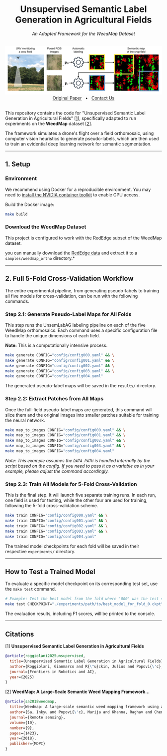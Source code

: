 <div align="center">
    <h1>Unsupervised Semantic Label Generation in Agricultural Fields</h1>
    <p><em>An Adapted Framework for the WeedMap Dataset</em></p>
    <br />
    <img src='pics/overview.png' width="700">
    <br/>
    <a href=https://www.ipb.uni-bonn.de/wp-content/papercite-data/pdf/roggiolani2025frai.pdf>Original Paper</a>
    <span>  •  </span>
    <a href=https://github.com/PRBonn/unsemlabag/issues>Contact Us</a>
    <br />
    <br />
</div>

This repository contains the code for "Unsupervised Semantic Label Generation in Agricultural Fields" \[[1](#citation)\], specifically adapted to run experiments on the **WeedMap** dataset \[[2](#citation)\].

The framework simulates a drone's flight over a field orthomosaic, using computer vision heuristics to generate pseudo-labels, which are then used to train an evidential deep learning network for semantic segmentation.

---

## 1. Setup

### Environment

We recommend using Docker for a reproducible environment. You may need to [install the NVIDIA container toolkit](https://docs.nvidia.com/datacenter/cloud-native/container-toolkit/latest/install-guide.html) to enable GPU access.

Build the Docker image:
```bash
make build
```

### Download the WeedMap Dataset

This project is configured to work with the RedEdge subset of the WeedMap dataset.

 you can manually download the [RedEdge data](http://robotics.ethz.ch/~asl-datasets/2018-weedMap-dataset-release/Orthomosaic/RedEdge.zip) and extract it to a `samples/weedmap_ortho` directory.*

---

## 2. Full 5-Fold Cross-Validation Workflow

The entire experimental pipeline, from generating pseudo-labels to training all five models for cross-validation, can be run with the following commands.

### Step 2.1: Generate Pseudo-Label Maps for All Folds

This step runs the UnsemLabAG labeling pipeline on each of the five WeedMap orthomosaics. Each command uses a specific configuration file to handle the unique dimensions of each field.

**Note:** This is a computationally intensive process.

```bash
make generate CONFIG="config/config000.yaml" && \
make generate CONFIG="config/config001.yaml" && \
make generate CONFIG="config/config002.yaml" && \
make generate CONFIG="config/config003.yaml" && \
make generate CONFIG="config/config004.yaml"
```
The generated pseudo-label maps will be saved in the `results/` directory.

### Step 2.2: Extract Patches from All Maps

Once the full-field pseudo-label maps are generated, this command will slice them and the original images into smaller patches suitable for training the neural network.

```bash
make map_to_images CONFIG="config/config000.yaml" && \
make map_to_images CONFIG="config/config001.yaml" && \
make map_to_images CONFIG="config/config002.yaml" && \
make map_to_images CONFIG="config/config003.yaml" && \
make map_to_images CONFIG="config/config004.yaml"
```
*Note: This example assumes the `DATA_PATH` is handled internally by the script based on the config. If you need to pass it as a variable as in your example, please adjust the command accordingly.*

### Step 2.3: Train All Models for 5-Fold Cross-Validation

This is the final step. It will launch five separate training runs. In each run, one field is used for testing, while the other four are used for training, following the 5-fold cross-validation scheme.

```bash
make train CONFIG="config/config000.yaml" && \
make train CONFIG="config/config001.yaml" && \
make train CONFIG="config/config002.yaml" && \
make train CONFIG="config/config003.yaml" && \
make train CONFIG="config/config004.yaml"
```
The trained model checkpoints for each fold will be saved in their respective `experiments/` directory.

---

## How to Test a Trained Model

To evaluate a specific model checkpoint on its corresponding test set, use the `make test` command.

```bash
# Example: Test the best model from the fold where '000' was the test set
make test CHECKPOINT="./experiments/path/to/best_model_for_fold_0.ckpt" CONFIG="config/config000.yaml"
```
The evaluation results, including F1 scores, will be printed to the console.

---
## Citations

[1] **Unsupervised Semantic Label Generation in Agricultural Fields**
```bibtex
@article{roggiolani2025unsupervised,
  title={Unsupervised Semantic Label Generation in Agricultural Fields},
  author={Roggiolani, Gianmarco and R{\"u}ckin, Julius and Popovi{\'c}, Marija and Behley, Jens and Stachniss, Cyrill},
  journal={Frontiers in Robotics and AI},
  year={2025}
}
```

[2] **WeedMap: A Large-Scale Semantic Weed Mapping Framework...**
```bibtex
@article{sa2018weedmap,
  title={Weedmap: A large-scale semantic weed mapping framework using aerial multispectral imaging and deep neural network for precision farming},
  author={Sa, Inkyu and Popovi{\'c}, Marija and Khanna, Raghav and Chen, Zetao and Lottes, Philipp and Liebisch, Frank and Nieto, Juan and Stachniss, Cyrill and Walter, Achim and Siegwart, Roland},
  journal={Remote sensing},
  volume={10},
  number={9},
  pages={1423},
  year={2018},
  publisher={MDPI}
}
```